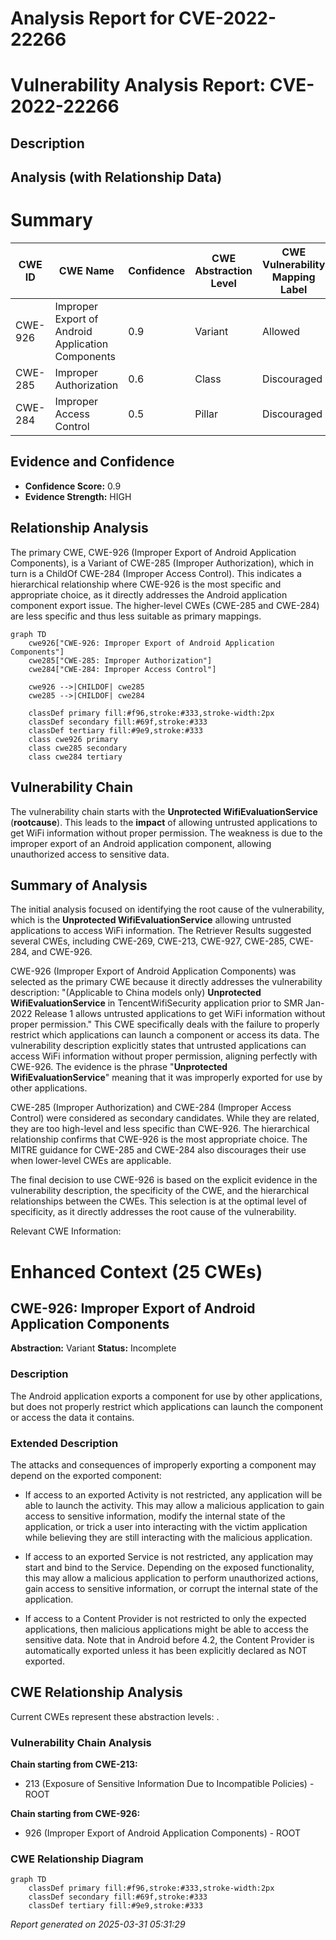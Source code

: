 # Analysis Report for CVE-2022-22266

# Vulnerability Analysis Report: CVE-2022-22266

## Description



## Analysis (with Relationship Data)

# Summary
| CWE ID | CWE Name | Confidence | CWE Abstraction Level | CWE Vulnerability Mapping Label | CWE-Vulnerability Mapping Notes |
|---|---|---|---|---|---|
| CWE-926 | Improper Export of Android Application Components | 0.9 | Variant | Allowed | Primary CWE |
| CWE-285 | Improper Authorization | 0.6 | Class | Discouraged | Secondary Candidate |
| CWE-284 | Improper Access Control | 0.5 | Pillar | Discouraged | Secondary Candidate |

## Evidence and Confidence

*   **Confidence Score:** 0.9
*   **Evidence Strength:** HIGH

## Relationship Analysis
The primary CWE, CWE-926 (Improper Export of Android Application Components), is a Variant of CWE-285 (Improper Authorization), which in turn is a ChildOf CWE-284 (Improper Access Control). This indicates a hierarchical relationship where CWE-926 is the most specific and appropriate choice, as it directly addresses the Android application component export issue. The higher-level CWEs (CWE-285 and CWE-284) are less specific and thus less suitable as primary mappings.

```mermaid
graph TD
    cwe926["CWE-926: Improper Export of Android Application Components"]
    cwe285["CWE-285: Improper Authorization"]
    cwe284["CWE-284: Improper Access Control"]
    
    cwe926 -->|CHILDOF| cwe285
    cwe285 -->|CHILDOF| cwe284
    
    classDef primary fill:#f96,stroke:#333,stroke-width:2px
    classDef secondary fill:#69f,stroke:#333
    classDef tertiary fill:#9e9,stroke:#333
    class cwe926 primary
    class cwe285 secondary
    class cwe284 tertiary
```

## Vulnerability Chain
The vulnerability chain starts with the **Unprotected WifiEvaluationService** (**rootcause**). This leads to the **impact** of allowing untrusted applications to get WiFi information without proper permission. The weakness is due to the improper export of an Android application component, allowing unauthorized access to sensitive data.

## Summary of Analysis
The initial analysis focused on identifying the root cause of the vulnerability, which is the **Unprotected WifiEvaluationService** allowing untrusted applications to access WiFi information. The Retriever Results suggested several CWEs, including CWE-269, CWE-213, CWE-927, CWE-285, CWE-284, and CWE-926.

CWE-926 (Improper Export of Android Application Components) was selected as the primary CWE because it directly addresses the vulnerability description: "(Applicable to China models only) **Unprotected WifiEvaluationService** in TencentWifiSecurity application prior to SMR Jan-2022 Release 1 allows untrusted applications to get WiFi information without proper permission." This CWE specifically deals with the failure to properly restrict which applications can launch a component or access its data. The vulnerability description explicitly states that untrusted applications can access WiFi information without proper permission, aligning perfectly with CWE-926. The evidence is the phrase "**Unprotected WifiEvaluationService**" meaning that it was improperly exported for use by other applications.

CWE-285 (Improper Authorization) and CWE-284 (Improper Access Control) were considered as secondary candidates. While they are related, they are too high-level and less specific than CWE-926. The hierarchical relationship confirms that CWE-926 is the most appropriate choice. The MITRE guidance for CWE-285 and CWE-284 also discourages their use when lower-level CWEs are applicable.

The final decision to use CWE-926 is based on the explicit evidence in the vulnerability description, the specificity of the CWE, and the hierarchical relationships between the CWEs. This selection is at the optimal level of specificity, as it directly addresses the root cause of the vulnerability.

Relevant CWE Information:

# Enhanced Context (25 CWEs)

## CWE-926: Improper Export of Android Application Components
**Abstraction:** Variant
**Status:** Incomplete

### Description
The Android application exports a component for use by other applications, but does not properly restrict which applications can launch the component or access the data it contains.

### Extended Description


The attacks and consequences of improperly exporting a component may depend on the exported component:


  - If access to an exported Activity is not restricted, any application will be able to launch the activity. This may allow a malicious application to gain access to sensitive information, modify the internal state of the application, or trick a user into interacting with the victim application while believing they are still interacting with the malicious application.

  - If access to an exported Service is not restricted, any application may start and bind to the Service. Depending on the exposed functionality, this may allow a malicious application to perform unauthorized actions, gain access to sensitive information, or corrupt the internal state of the application.

  - If access to a Content Provider is not restricted to only the expected applications, then malicious applications might be able to access the sensitive data. Note that in Android before 4.2, the Content Provider is automatically exported unless it has been explicitly declared as NOT exported.


## CWE Relationship Analysis

Current CWEs represent these abstraction levels: .


### Vulnerability Chain Analysis

**Chain starting from CWE-213:**
- 213 (Exposure of Sensitive Information Due to Incompatible Policies) - ROOT


**Chain starting from CWE-926:**
- 926 (Improper Export of Android Application Components) - ROOT



### CWE Relationship Diagram

```mermaid
graph TD
    classDef primary fill:#f96,stroke:#333,stroke-width:2px
    classDef secondary fill:#69f,stroke:#333
    classDef tertiary fill:#9e9,stroke:#333
```



*Report generated on 2025-03-31 05:31:29*
